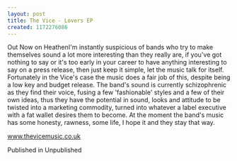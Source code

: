 ```yaml
---
layout: post
title: The Vice - Lovers EP
created: 1172276086
---
```

Out Now on HeathenI'm instantly suspicious of bands who try to make themselves sound a lot more interesting than they really are, if you've got nothing to say or it's too early in your career to have anything interesting to say on a press release, then just keep it simple, let the music talk for itself. Fortunately in the Vice's case the music does a fair job of this, despite being a low key and budget release. The band's sound is currently schizophrenic as they find their voice, fusing a few 'fashionable' styles and a few of their own ideas, thus they have the potential in sound, looks and attitude to be twisted into a marketing commodity, turned into whatever a label executive with a fat wallet desires them to become. At the moment the band's music has some honesty, rawness, some life, I hope it and they stay that way.

<a href=http://www.thevicemusic.co.uk target=_blank>www.thevicemusic.co.uk</a>


Published in Unpublished
